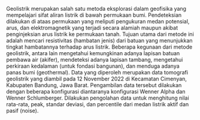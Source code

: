 Geolistrik merupakan salah satu metoda eksplorasi dalam geofisika yang mempelajari sifat aliran listrik di bawah permukaan bumi. Pendeteksian dilakukan di ataas permukaan yang meliputi pengukuran medan potensial, arus, dan elektromagnetik yang terjadi secara alamiah maupun akibat penginjeksian arus  listrik ke permukaan tanah. Tujuan utama dari metode ini adalah mencari resistivitas (hambatan jenis) dari batuan yang menunjukkan tingkat hambatannya terhadap arus listrik. Beberapa kegunaan dari metode geolistrik, antara lain mengetahui kemungkinan adanya lapisan batuan pembawa air (akifer), mendeteksi adanya lapisan tambang, mengetahui perkiraan kedalaman (untuk fondasi bangunan), dan menduga adanya panas bumi (geothermal).
Data yang diperoleh merupakan data tomografi geolistrik yang diambil pada 12 November 2022 di Kecamatan Cimenyan, Kabupaten Bandung, Jawa Barat. Pengambilan data tersebut dilakukan dengan beberapa konfigurasi diantaranya konfigurasi Wenner Alpha dan Wenner Schlumberger. Dilakukan pengolahan data untuk menghitung nilai rata-rata, peak, standar deviasi, dan percentile dari medan listrik aktif dan pasif (noise). 
